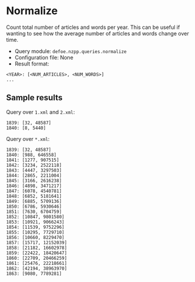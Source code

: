 # Normalize

Count total number of articles and words per year. This can be useful if wanting to see how the average number of articles and words change over time.

* Query module: `defoe.nzpp.queries.normalize`
* Configuration file: None
* Result format:

```
<YEAR>: [<NUM_ARTICLES>, <NUM_WORDS>]
...
```

## Sample results

Query over `1.xml` and `2.xml`:

```
1839: [32, 48587]
1840: [8, 5440]
```

Query over `*.xml`:

```
1839: [32, 48587]
1840: [988, 646558]
1841: [1277, 907515]
1842: [3234, 2522118]
1843: [4447, 3297503]
1844: [2865, 2211004]
1845: [3166, 2616238]
1846: [4898, 3471217]
1847: [6078, 4540781]
1848: [6852, 5181641]
1849: [6885, 5709136]
1850: [6786, 5930646]
1851: [7630, 6704759]
1852: [10847, 9801580]
1853: [10921, 9066243]
1854: [11539, 9752296]
1855: [10295, 7729710]
1856: [10660, 8229470]
1857: [15717, 12152039]
1858: [21182, 16602978]
1859: [22422, 18420647]
1860: [22709, 20466259]
1861: [25476, 22218661]
1862: [42194, 38963970]
1863: [9080, 7789281]
```
